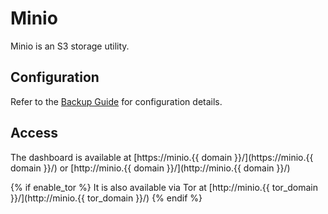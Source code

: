 # Minio

Minio is an S3 storage utility.

## Configuration

Refer to the [Backup Guide](https://homelabos.com/docs/setup/backups/) for configuration details.

## Access

The dashboard is available at [https://minio.{{ domain }}/](https://minio.{{ domain }}/) or [http://minio.{{ domain }}/](http://minio.{{ domain }}/)

{% if enable_tor %}
It is also available via Tor at [http://minio.{{ tor_domain }}/](http://minio.{{ tor_domain }}/)
{% endif %}
